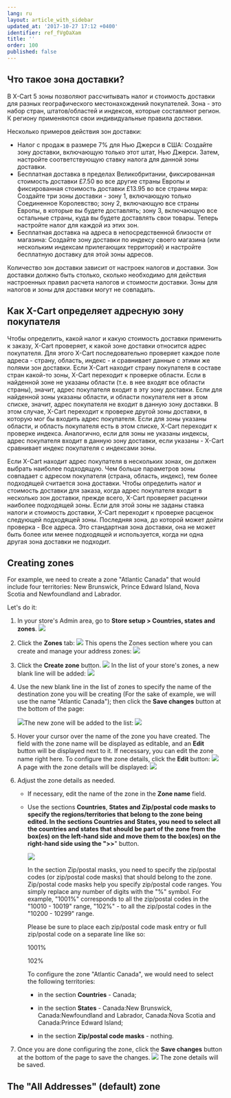 ```yaml
---
lang: ru
layout: article_with_sidebar
updated_at: '2017-10-27 17:12 +0400'
identifier: ref_fVgOaXam
title: ''
order: 100
published: false
---
```

## Что такое зона доставки?

В X-Cart 5 зоны позволяют рассчитывать налог и стоимость доставки для разных географического местонахождений покупателей.  Зона - это набор стран, штатов/областей и индексов, которые составляют регион. К региону применяются свои индивидуальные правила доставки.

Несколько примеров действия зон доставки:

*   Налог с продаж в размере 7% для Нью Джерси в США: Создайте зону доставки, включающую только этот штат, Нью Джерси. Затем, настройте соответствующую ставку налога для данной зоны доставки. 
*   Бесплатная доставка в пределах Великобритании, фиксированная стоимость доставки £7.50 во все другие страны Европы и фиксированная стоимость доставки £13.95 во все страны мира: Создайте три зоны доставки - зону 1, включающую только Соединенное Королевство; зону 2, включающую все страны Европы, в которые вы будете доставлять; зону 3, включающую все остальные страны, куда вы будете доставлять свои товары. Теперь настройте налог для каждой из этих зон.
*   Бесплатная доставка на адреса в непосредственной близости от магазина: Создайте зону доставки по индексу своего магазина (или нескольким индексам прилегающих территорий) и настройте бесплатную доставку для этой зоны адресов.

Количество зон доставки зависит от настроек налогов и доставки. Зон доставки должно быть столько, сколько необходимо для действия настроенных правил расчета налогов и стоимости доставки. Зоны для налогов и зоны для доставки могут не совпадать.

## Как X-Cart определяет адресную зону покупателя

Чтобы определить, какой налог и какую стоимость доставки применить к заказу, X-Cart проверяет, к какой зоне доставки относится адрес покупателя. Для этого X-Cart последовательно проверяет каждое поле адреса - страну, область, индекс - и сравнивает данные с этими же полями зон доставки. Если X-Cart находит страну покупателя в составе стран какой-то зоны, X-Сart переходит к проверке области. Если в найденной зоне не указаны области (т.е. в нее входят все области страны), значит, адрес покупателя входит в эту зону доставки. Если для найденной зоны указаны области, и области покупателя нет в этом списке, значит, адрес покупателя не входит в данную зону доставки. В этом случае, X-Cart переходит к проверке другой зоны доставки, в которую мог бы входить адрес покупателя. Если для зоны указаны области, и область покупателя есть в этом списке, X-Cart переходит к проверке индекса. Аналогично, если для зоны не указаны индексы, адрес покупателя входит в данную зону доставки, если указаны - X-Cart сравнивает индекс покупателя с индексами зоны.   

Если X-Cart находит адрес покупателя в нескольких зонах, он должен выбрать наиболее подходящую. Чем больше параметров зоны совпадает с адресом покупателя (страна, область, индекс), тем более подходящей считается зона доставки.  Чтобы определить налог и стоимость доставки для заказа, когда адрес покупателя входит в несколько зон доставки, прежде всего, X-Cart проверяет расценки наиболее подходящей зоны. Если для этой зоны не заданы ставка налоги и стоимость доставки, X-Cart переходит к проверке расценок следующей подходящей зоны. Последняя зона, до которой может дойти проверка - Все адреса. Это стандартная зона доставки, она не может быть более или менее подходящей и используется, когда ни одна другая зона доставки не подходит. 

## Creating zones

For example, we need to create a zone "Atlantic Canada" that would include four territories: New Brunswick, Prince Edward Island, Nova Scotia and Newfoundland and Labrador. 

Let's do it:

1.  In your store's Admin area, go to **Store setup > Countries, states and zones**.
    ![]({{site.baseurl}}/attachments/6389840/9437215.png)
2.  Click the **Zones** tab:
    ![]({{site.baseurl}}/attachments/6389840/9437216.png)
    This opens the Zones section where you can create and manage your address zones:
    ![]({{site.baseurl}}/attachments/6389840/9437225.png)

3.  Click the **Create zone** button.
    ![]({{site.baseurl}}/attachments/6389840/9437217.png)
    In the list of your store's zones, a new blank line will be added:
    ![]({{site.baseurl}}/attachments/6389840/9437224.png)
4.  Use the new blank line in the list of zones to specify the name of the destination zone you will be creating (For the sake of example, we will use the name "Atlantic Canada"); then click the **Save changes** button at the bottom of the page:

    ![]({{site.baseurl}}/attachments/6389840/9437218.png)The new zone will be added to the list:
    ![]({{site.baseurl}}/attachments/6389840/9437219.png)

5.  Hover your cursor over the name of the zone you have created. The field with the zone name will be displayed as editable, and an **Edit** button will be displayed next to it. If necessary, you can edit the zone name right here. To configure the zone details, click the **Edit** button:
    ![]({{site.baseurl}}/attachments/6389840/9437220.png)
    A page with the zone details will be displayed:
    ![]({{site.baseurl}}/attachments/6389840/9437221.png)

6.  Adjust the zone details as needed. 

    *   If necessary, edit the name of the zone in the **Zone name** field. 

    *   Use the sections **Countries**, **States **and **Zip/postal code masks** to specify the regions/territories that belong to the zone being edited. In the sections **Countries** and **States**, you need to select all the countries and states that should be part of the zone from the box(es) on the left-hand side and move them to the box(es) on the right-hand side using the "**>>**" button. 

        ![]({{site.baseurl}}/attachments/6389840/9437222.png)
       
        In the section Zip/postal masks, you need to specify the zip/postal codes (or zip/postal code masks) that should belong to the zone.
 
        Zip/postal code masks help you specify zip/postal code ranges. You simply replace any number of digits with the "%" symbol. For example, "1001%" corresponds to all the zip/postal codes in the "10010 - 10019" range, "102%" - to all the zip/postal codes in the "10200 - 10299" range.

        Please be sure to place each zip/postal code mask entry or full zip/postal code on a separate line like so:
        
        1001%
        
        102%
        
        
        To configure the zone "Atlantic Canada", we would need to select the following territories:

        *   in the section **Countries** - Canada;

        *   in the section **States** - Canada:New Brunswick, Canada:Newfoundland and Labrador, Canada:Nova Scotia and Canada:Prince Edward Island;

        *   in the section **Zip/postal code masks** - nothing.

7.  Once you are done configuring the zone, click the **Save changes** button at the bottom of the page to save the changes.
    ![]({{site.baseurl}}/attachments/6389840/9437223.png)
    The zone details will be saved.

## The "All Addresses" (default) zone


